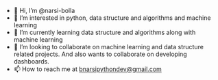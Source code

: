 - 👋 Hi, I’m @narsi-bolla
- 👀 I’m interested in python, data structure and algorithms and machine learning
- 🌱 I’m currently learning data structure and algorithms along with machine learning
- 💞️ I’m looking to collaborate on machine learning and data structure related projects. And also wants to collaborate on developing dashboards.
- 📫 How to reach me at bnarsipythondev@gmail.com


<!---
narsi-bolla/narsi-bolla is a ✨ special ✨ repository because its `README.md` (this file) appears on your GitHub profile.
You can click the Preview link to take a look at your changes.
--->
